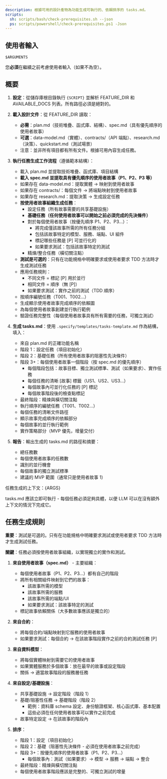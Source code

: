 ```yaml
---
description: 根據可用的設計產物為功能生成可執行的、依賴排序的 tasks.md。
scripts:
  sh: scripts/bash/check-prerequisites.sh --json
  ps: scripts/powershell/check-prerequisites.ps1 -Json
---
```


## 使用者輸入

```text
$ARGUMENTS
```

您**必須**在繼續之前考慮使用者輸入（如果不為空）。

## 概要

1. **設定**：從儲存庫根目錄執行 `{SCRIPT}` 並解析 FEATURE_DIR 和 AVAILABLE_DOCS 列表。所有路徑必須是絕對的。

2. **載入設計文件**：從 FEATURE_DIR 讀取：
   - **必需**：plan.md（技術堆疊、函式庫、結構）、spec.md（具有優先順序的使用者故事）
   - **可選**：data-model.md（實體）、contracts/（API 端點）、research.md（決策）、quickstart.md（測試場景）
   - 注意：並非所有項目都有所有文件。根據可用內容生成任務。

3. **執行任務生成工作流程**（遵循範本結構）：
   - 載入 plan.md 並提取技術堆疊、函式庫、項目結構
   - **載入 spec.md 並提取具有優先順序的使用者故事（P1、P2、P3 等）**
   - 如果存在 data-model.md：提取實體 → 映射到使用者故事
   - 如果存在 contracts/：每個文件 → 將端點映射到使用者故事
   - 如果存在 research.md：提取決策 → 生成設定任務
   - **按使用者故事組織生成任務**：
     - 設定任務（所有故事需要的共享基礎設施）
     - **基礎任務（任何使用者故事可以開始之前必須完成的先決條件）**
     - 對於每個使用者故事（按優先順序 P1、P2、P3...）：
       - 將完成僅該故事所需的所有任務分組
       - 包括該故事特定的模型、服務、端點、UI 組件
       - 標記哪些任務是 [P] 可並行化的
       - 如果要求測試：包括該故事特定的測試
     - 精煉/整合任務（橫切關注點）
   - **測試是可選的**：只有在功能規格中明確要求或使用者要求 TDD 方法時才生成測試任務
   - 應用任務規則：
     - 不同文件 = 標記 [P] 用於並行
     - 相同文件 = 順序（無 [P]）
     - 如果要求測試：實作之前的測試（TDD 順序）
   - 按順序編號任務（T001、T002...）
   - 生成顯示使用者故事完成順序的依賴圖
   - 為每個使用者故事創建並行執行範例
   - 驗證任務完整性（每個使用者故事具有所有需要的任務，可獨立測試）

4. **生成 tasks.md**：使用 `.specify/templates/tasks-template.md` 作為結構，填入：
   - 來自 plan.md 的正確功能名稱
   - 階段 1：設定任務（項目初始化）
   - 階段 2：基礎任務（所有使用者故事的阻塞性先決條件）
   - 階段 3+：每個使用者故事一個階段（按 spec.md 的優先順序）
     - 每個階段包括：故事目標、獨立測試標準、測試（如果要求）、實作任務
     - 每個任務的清晰 [故事] 標籤（US1、US2、US3...）
     - 每個故事內可並行化任務的 [P] 標記
     - 每個故事階段後的檢查點標記
   - 最終階段：精煉與橫切關注點
   - 執行順序的編號任務（T001、T002...）
   - 每個任務的清晰文件路徑
   - 顯示故事完成順序的依賴部分
   - 每個故事的並行執行範例
   - 實作策略部分（MVP 優先，增量交付）

5. **報告**：輸出生成的 tasks.md 的路徑和摘要：
   - 總任務數
   - 每個使用者故事的任務數
   - 識別的並行機會
   - 每個故事的獨立測試標準
   - 建議的 MVP 範圍（通常只是使用者故事 1）

任務生成的上下文：{ARGS}

tasks.md 應該立即可執行 - 每個任務必須足夠具體，以便 LLM 可以在沒有額外上下文的情況下完成它。

## 任務生成規則

**重要**：測試是可選的。只有在功能規格中明確要求測試或使用者要求 TDD 方法時才生成測試任務。

**關鍵**：任務必須按使用者故事組織，以實現獨立的實作和測試。

1. **來自使用者故事（spec.md）** - 主要組織：
   - 每個使用者故事（P1、P2、P3...）都有自己的階段
   - 將所有相關組件映射到它們的故事：
     - 該故事所需的模型
     - 該故事所需的服務
     - 該故事所需的端點/UI
     - 如果要求測試：該故事特定的測試
   - 標記故事依賴關係（大多數故事應該是獨立的）

2. **來自合約**：
   - 將每個合約/端點映射到它服務的使用者故事
   - 如果要求測試：每個合約 → 在該故事階段實作之前的合約測試任務 [P]

3. **來自資料模型**：
   - 將每個實體映射到需要它的使用者故事
   - 如果實體服務於多個故事：放在最早的故事或設定階段
   - 關係 → 適當故事階段的服務層任務

4. **來自設定/基礎設施**：
   - 共享基礎設施 → 設定階段（階段 1）
   - 基礎/阻塞性任務 → 基礎階段（階段 2）
     - 範例：資料庫 schema 設定、身份驗證框架、核心函式庫、基本配置
     - 這些必須在任何使用者故事可以實作之前完成
   - 故事特定設定 → 在該故事的階段內

5. **排序**：
   - 階段 1：設定（項目初始化）
   - 階段 2：基礎（阻塞性先決條件 - 必須在使用者故事之前完成）
   - 階段 3+：按優先順序的使用者故事（P1、P2、P3...）
     - 每個故事內：測試（如果要求）→ 模型 → 服務 → 端點 → 整合
   - 最終階段：精煉與橫切關注點
   - 每個使用者故事階段應該是完整的、可獨立測試的增量

